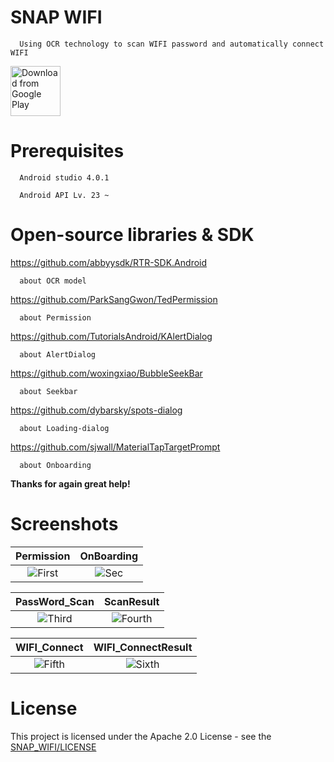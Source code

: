 # SNAP WIFI
      Using OCR technology to scan WIFI password and automatically connect WIFI

[<img src="https://play.google.com/intl/en_us/badges/images/generic/en_badge_web_generic.png"
      alt="Download from Google Play"
      height="80">](https://play.google.com/store/apps/details?id=com.Dev.unknown.snapwifi)
# Prerequisites
      Android studio 4.0.1

      Android API Lv. 23 ~
# Open-source libraries & SDK
https://github.com/abbyysdk/RTR-SDK.Android
      
      about OCR model

https://github.com/ParkSangGwon/TedPermission

      about Permission
      
https://github.com/TutorialsAndroid/KAlertDialog

      about AlertDialog
      
https://github.com/woxingxiao/BubbleSeekBar

      about Seekbar

https://github.com/dybarsky/spots-dialog

      about Loading-dialog

https://github.com/sjwall/MaterialTapTargetPrompt

      about Onboarding

<b>Thanks for again great help!</b>

# Screenshots
| Permission | OnBoarding |
|:-:|:-:|
| ![First](https://user-images.githubusercontent.com/33346331/88458771-5bad7a00-cecb-11ea-8e76-dc024704a6fa.jpg) | ![Sec](https://user-images.githubusercontent.com/33346331/88458778-5ea86a80-cecb-11ea-9c27-26a7676a0bb4.jpg) |

| PassWord_Scan | ScanResult |
|:-:|:-:|
| ![Third](https://user-images.githubusercontent.com/33346331/88458773-5cdea700-cecb-11ea-80ab-646e3e74eea8.jpg) | ![Fourth](https://user-images.githubusercontent.com/33346331/88458777-5ea86a80-cecb-11ea-9cda-6134b5fd6607.jpg) |

| WIFI_Connect | WIFI_ConnectResult |
|:-:|:-:|
| ![Fifth](https://user-images.githubusercontent.com/33346331/88458774-5d773d80-cecb-11ea-93b7-9401e3089d2c.jpg) | ![Sixth](https://user-images.githubusercontent.com/33346331/88458775-5e0fd400-cecb-11ea-81fe-ecaf987c9e01.jpg) |

# License
This project is licensed under the Apache 2.0 License - see the [SNAP_WIFI/LICENSE](LICENSE)
